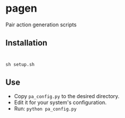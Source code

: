 pagen
=====

Pair action generation scripts

Installation
------------
#
    sh setup.sh

Use
---

* Copy `pa_config.py` to the desired directory.
* Edit it for your system's configuration.
* Run: `python pa_config.py`
